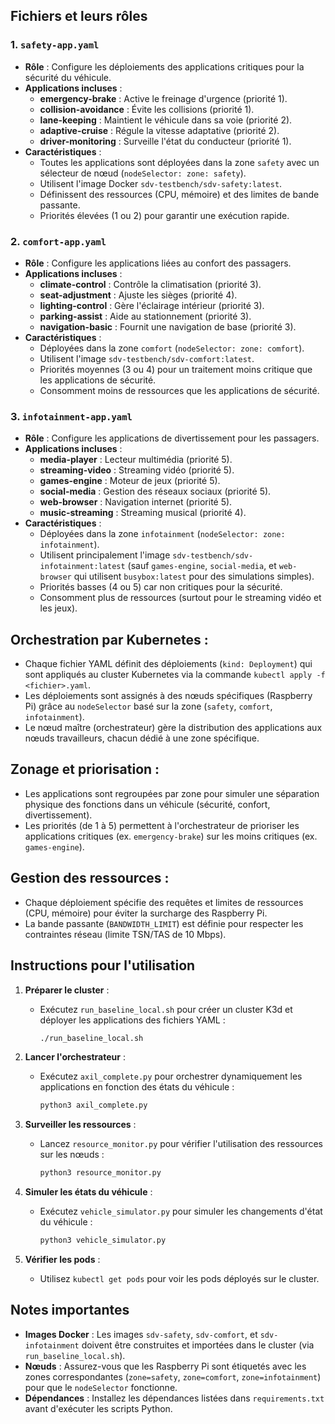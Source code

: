 ## Fichiers et leurs rôles

### 1. `safety-app.yaml`
- **Rôle** : Configure les déploiements des applications critiques pour la sécurité du véhicule.
- **Applications incluses** :
  - **emergency-brake** : Active le freinage d'urgence (priorité 1).
  - **collision-avoidance** : Évite les collisions (priorité 1).
  - **lane-keeping** : Maintient le véhicule dans sa voie (priorité 2).
  - **adaptive-cruise** : Régule la vitesse adaptative (priorité 2).
  - **driver-monitoring** : Surveille l'état du conducteur (priorité 1).
- **Caractéristiques** :
  - Toutes les applications sont déployées dans la zone `safety` avec un sélecteur de nœud (`nodeSelector: zone: safety`).
  - Utilisent l'image Docker `sdv-testbench/sdv-safety:latest`.
  - Définissent des ressources (CPU, mémoire) et des limites de bande passante.
  - Priorités élevées (1 ou 2) pour garantir une exécution rapide.

### 2. `comfort-app.yaml`
- **Rôle** : Configure les applications liées au confort des passagers.
- **Applications incluses** :
  - **climate-control** : Contrôle la climatisation (priorité 3).
  - **seat-adjustment** : Ajuste les sièges (priorité 4).
  - **lighting-control** : Gère l'éclairage intérieur (priorité 3).
  - **parking-assist** : Aide au stationnement (priorité 3).
  - **navigation-basic** : Fournit une navigation de base (priorité 3).
- **Caractéristiques** :
  - Déployées dans la zone `comfort` (`nodeSelector: zone: comfort`).
  - Utilisent l'image `sdv-testbench/sdv-comfort:latest`.
  - Priorités moyennes (3 ou 4) pour un traitement moins critique que les applications de sécurité.
  - Consomment moins de ressources que les applications de sécurité.

### 3. `infotainment-app.yaml`
- **Rôle** : Configure les applications de divertissement pour les passagers.
- **Applications incluses** :
  - **media-player** : Lecteur multimédia (priorité 5).
  - **streaming-video** : Streaming vidéo (priorité 5).
  - **games-engine** : Moteur de jeux (priorité 5).
  - **social-media** : Gestion des réseaux sociaux (priorité 5).
  - **web-browser** : Navigation internet (priorité 5).
  - **music-streaming** : Streaming musical (priorité 4).
- **Caractéristiques** :
  - Déployées dans la zone `infotainment` (`nodeSelector: zone: infotainment`).
  - Utilisent principalement l'image `sdv-testbench/sdv-infotainment:latest` (sauf `games-engine`, `social-media`, et `web-browser` qui utilisent `busybox:latest` pour des simulations simples).
  - Priorités basses (4 ou 5) car non critiques pour la sécurité.
  - Consomment plus de ressources (surtout pour le streaming vidéo et les jeux).

## Orchestration par Kubernetes :
  - Chaque fichier YAML définit des déploiements (`kind: Deployment`) qui sont appliqués au cluster Kubernetes via la commande `kubectl apply -f <fichier>.yaml`.
  - Les déploiements sont assignés à des nœuds spécifiques (Raspberry Pi) grâce au `nodeSelector` basé sur la zone (`safety`, `comfort`, `infotainment`).
  - Le nœud maître (orchestrateur) gère la distribution des applications aux nœuds travailleurs, chacun dédié à une zone spécifique.

## Zonage et priorisation :
  - Les applications sont regroupées par zone pour simuler une séparation physique des fonctions dans un véhicule (sécurité, confort, divertissement).
  - Les priorités (de 1 à 5) permettent à l'orchestrateur de prioriser les applications critiques (ex. `emergency-brake`) sur les moins critiques (ex. `games-engine`).

## Gestion des ressources :
  - Chaque déploiement spécifie des requêtes et limites de ressources (CPU, mémoire) pour éviter la surcharge des Raspberry Pi.
  - La bande passante (`BANDWIDTH_LIMIT`) est définie pour respecter les contraintes réseau (limite TSN/TAS de 10 Mbps).

## Instructions pour l'utilisation

1. **Préparer le cluster** :
   - Exécutez `run_baseline_local.sh` pour créer un cluster K3d et déployer les applications des fichiers YAML :
     ```bash
     ./run_baseline_local.sh
     ```

2. **Lancer l'orchestrateur** :
   - Exécutez `axil_complete.py` pour orchestrer dynamiquement les applications en fonction des états du véhicule :
     ```bash
     python3 axil_complete.py
     ```

3. **Surveiller les ressources** :
   - Lancez `resource_monitor.py` pour vérifier l'utilisation des ressources sur les nœuds :
     ```bash
     python3 resource_monitor.py
     ```

4. **Simuler les états du véhicule** :
   - Exécutez `vehicle_simulator.py` pour simuler les changements d'état du véhicule :
     ```bash
     python3 vehicle_simulator.py
     ```

5. **Vérifier les pods** :
   - Utilisez `kubectl get pods` pour voir les pods déployés sur le cluster.

## Notes importantes
- **Images Docker** : Les images `sdv-safety`, `sdv-comfort`, et `sdv-infotainment` doivent être construites et importées dans le cluster (via `run_baseline_local.sh`).
- **Nœuds** : Assurez-vous que les Raspberry Pi sont étiquetés avec les zones correspondantes (`zone=safety`, `zone=comfort`, `zone=infotainment`) pour que le `nodeSelector` fonctionne.
- **Dépendances** : Installez les dépendances listées dans `requirements.txt` avant d'exécuter les scripts Python.